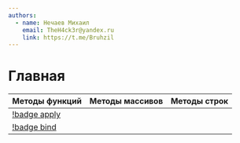 ```yaml
---
authors:
  - name: Нечаев Михаил
    email: TheH4ck3r@yandex.ru
    link: https://t.me/Bruhzil
---
```


# Главная

| Методы функций             | Методы массивов | Методы строк |
| :------------------------- | :-------------- | :----------- |
| [!badge apply](A/Apply.md) |                 |              |
| [!badge bind](B/Bind.md)   |                 |              |
